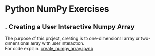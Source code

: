 # Python NumPy Exercises
## . Creating a User Interactive Numpy Array
The purpose of this project, creating is to one-dimensional array or two-dimensional array with user interaction.<br/>
For code explain. [create_numpy_array.ipynb](https://github.com/yasinbrcn/PythonNumPyExercises/blob/main/Exercises_01/create_numpy_array.ipynb)
